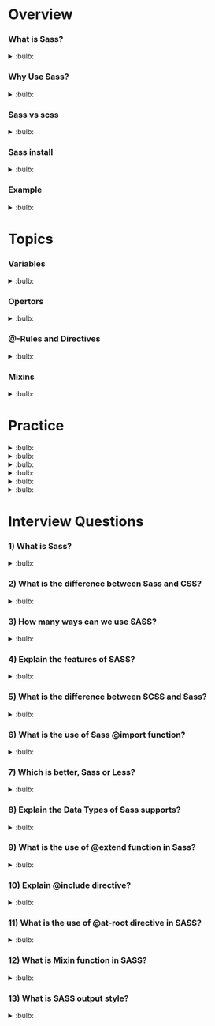 # Overview

### What is Sass?

<details>
  <summary>:bulb:</summary>
 <li>Sass stands for Syntactically Awesome Stylesheet</li>
 <li>Sass is an extension to CSS</li>
 <li>Sass is a CSS pre-processor</li>
 <li>Sass stands for Syntactically Awesome Stylesheet</li>
 <li>Sass is completely compatible with all versions of CSS</li>
 <li>Sass reduces repetition of CSS and therefore saves time</li>
 <li>Sass is free to download and use</li>
</details>

### Why Use Sass?
<details>
  <summary>:bulb:</summary>
  
<li>It is easy, short and clean in a programming construct.</li>
<li>It contains all the features of CSS along with some advance features.</li>
<li>don't need to repeat similar CSS again and again in your project.</li>
</details>

### Sass vs scss
<details>
  <summary>:bulb:</summary>
  
![image](https://user-images.githubusercontent.com/75599178/174654405-8209e133-4386-4baa-8e73-bea84ad55c69.png)
</details>

### Sass install
<details>
  <summary>:bulb:</summary>
  * Sass for html page we have to add vscode extension which is sass live compiler.

  * To start, create a folder with two folders inside, CSS and images. Then inside the CSS folder create a file with the Sass extension (style.scss)in my case it's style.scss.

  * Then open it and the file will be detected right away. Below the editor a button will appear named Watch Sass. Just click on it to tell Sass to watch this file and start generating (compiling) code in the CSS file.

  * Once SASS finishes compiling it will create three files in the project's CSS folder: style.css, style.scss, and style.css.map. It tracks all the changes and it is ready to generate CSS code.

  * Then , we will link our CSS file in the index.html file.
  
For reference, visit https://www.youtube.com/watch?v=Zz6eOVaaelI.
``` css
<link rel="stylesheet" href="css/style.css">
 ```
</details>

### Example

<details>
  <summary>:bulb:</summary>
  
![image](https://user-images.githubusercontent.com/75599178/174790669-6cbb8473-dd03-4040-852b-823bedd762ad.png)

``` html
<!-- index.html -->  
  
  
<!DOCTYPE html>
<html lang="en">
<head>
      <meta charset="UTF-8">
      <meta http-equiv="X-UA-Compatible" content="IE=edge">
      <meta name="viewport" content="width=device-width, initial-scale=1.0">
      <link rel="stylesheet" href="css/style.css">
      <title>SASS Tutorial</title>
</head>
<body>
      <header>
            <h1>WELCOME</h1>
            <button>Add Details</button>
      </header>
      <div class="contact">
            
            <div class="info">
                  <h1>Contact Info</h1>
                  <p>This is the page to show the contacts.</p>
                  <button>Details</button>
            </div>
      </div>
</body>
</html>

```
``` css 
/* style.css */
  
  
header {
  margin: 2rem 2rem 2rem 50rem;
  display: flex;
  justify-content: center;
  color: rgb(58, 42, 42);
}
header button {
  background: rgb(56, 146, 142);
}
header button:hover {
  background: red;
}

body {
  background-color: #ab99ca;
  padding: 2rem;
  min-height: 100vh;
  align-items: center;
}
body .contact button {
  background: rgb(58, 148, 90);
}
/*# sourceMappingURL=style.css.map */
  
```
  
 ```css 
  
/* style.css.map */
  
{"version":3,"sources":["style.scss","style.css"],"names":[],"mappings":"AAMA;EACI,4BAAA;EACA,aAAA;EACA,uBAAA;EACA,sBANU;ACCd;ADMI;EACI,6BATM;ACKd;ADKQ;EACI,eAAA;ACHZ;;ADOA;EACI,yBAAA;EACA,aAAA;EACA,iBAAA;EACA,mBAAA;ACJJ;ADKI;EACI,4BAAA;ACHR","file":"style.css"}
  
```
```css 
 /* style.scss */


$primaryBtn : rgb(56, 146, 142);
$textColor  : rgb(58, 42, 42);

header{
    margin: 2rem 2rem 2rem 50rem;
    display: flex;
    justify-content: center;
    color: $textColor;
    button {
        background: $primaryBtn;
        &:hover {
            background: red;
        }
    }
}
body {
    background-color: #ab99ca;
    padding: 2rem;
    min-height: 100vh;
    align-items: center;
    .contact button {
        background: rgb(58, 148, 90);
    }
}
```
Interface will be :

![image](https://user-images.githubusercontent.com/75599178/174791880-5ded9321-c8a2-43b3-882f-9c10bf956fe7.png)
</details>

# Topics

### Variables

<details>
  <summary>:bulb:</summary>
  
> Sass variables are used to store information that can be reused throughout the stylesheet when you need. You can store things like colors, font stacks, or any CSS value according to your future reusability.  ** The $ symbol is used to make something a variable. **
``` css
$pageColor: rgb(178, 224, 197);
$fontFamily: Helvetica, sans-serif;
$fontColor:rgb(12, 62, 136);

body{
    background: 100% $pageColor;
    font-family: $fontFamily;
    color: $fontColor;
}
```
</details>

### Opertors
<details>
  <summary>:bulb:</summary>  

### 1) Assignment Operator

In Sass, the colon ( : ) operator is used to define a variable.

``` css
$main-color: lightpink;   
```
### 2) Arithmetic Operators
![image](https://user-images.githubusercontent.com/75599178/175319917-76eff30a-41ff-4453-ac39-074a3a87b9c1.png)
``` css

h2 {  
    font-size: 15px + 2em; // Show error due to incompatible units  
    font-size: 15px + 2; // 17px  
} 
2)Multiplication of two numbers of the same unit is not valid CSS:

h2 {  
    font-size: 5px * 2px; // invalid CSS  
}  
3)The division operator is an integral part of the CSS shorthand properties.

font: 16px / 24px Arial sans-serif;  
background: url("http://example.com") no-repeat fixed center / cover;   

h2 {  
    font-size: 16px / 24px // Outputs as CSS  
    font-size: (16px / 24px) // Uses parentheses, does division  
    font-size: #{$base-size} / #{$line-height}; // Uses interpolation, outputs as CSS  
    font-size: $base-size / $line-height // Uses variables, does division  
    opacity: random(4) / 5; // Uses a function, does division  
    padding-right: 2px / 4px + 3px // Uses an arithmetic expression, does division  
}  

```
</details>

### @-Rules and Directives

<details>
  <summary>:bulb:</summary>
A list of all the rules and directives used in Sass are given 

![image](https://user-images.githubusercontent.com/75599178/175326333-78f1998f-b850-4003-8fbf-2c90e08a913b.png)

![image](https://user-images.githubusercontent.com/75599178/175326411-335ee2ea-16df-4586-8093-316f5439556d.png)

### @import 

> CSS provides @import option that makes you able to split your CSS into smaller, more maintainable portions. 

> for Example we dont need to change anything related scss for after watching scss ... 
``` scss
// _component.scss

html,  
body,  
ul,  
ol {  
   margin: 0;  
  padding: 0;  
} 
// --------------------------------------------------------------------------------------

// style.scss (main sass file)

@import "./component";

body {  
    font: 100% Helvetica, sans-serif;  
    background-color: #419453;  
}  
```

### @media
> Sass @media directive is used to set style rules to different media types. 

> The Sass @media directive can be nested inside the selector SASS but the main impact is displayed to the top level of the stylesheet.
``` scss
// style.scss
h1,h3{  
    color: rgb(182, 68, 182);  
}  
.style{  
    width: 500px;  

    @media screen and (orientation: portrait){  
        width:200px;  
        margin-left: 80px;  
    }  
}  
```
### @extend
> Sass, @extend is used to share a set of CSS properties from one selector to another. It is a very important and useful feature of Sass.

``` scss
// style.scss
.message {  
    border: 1px solid #ccc;  
    padding: 10px;  
    color: #333;  
  }  
  .success {  
    @extend .message;  
    border-color: green;  
  }  
  .error {  
    @extend .message;  
    border-color: red;  
  }  
  .warning {  
    @extend .message;  
    border-color: yellow;  
  } 
```

### @at-root
> Sass @at-root directive is a collection of nested rules that are used to style block at the root of the document.

> syntax
``` scss
  @at-root (without: ...) and @at-root (with: ...)   
```

``` scss

// style.scss
h1, h3{  
    color: blue;  
    background-color: pink;  

    @at-root {  
        .style{  
        font-size: 20px;  
        font-style: bold;  
        color: violet;  
        }  
     }  
}
```

### @debug 

> Sass @debug directive is used to detect the errors and display the SassScript expressions values to the standard error output stream.

``` scss

// style.scss

$font-sizes: 10px + 20px;  
$style: (  
  color: #bdc3c7  
);  
.container{  
  @debug $style;  
  @debug $font-sizes;  
}  
```
### @warn 

> Sass @warn directive is used when you get a problem and want to give a cautionary advice to the users. It displays the value of a SassScript expression to the standard error output stream.

> There are two specific differences between @warn and @debug:
<li>Warning can be turned off with the --quiet command-line option or the: quiet Sass option.</li>
<li>Sass @warn directive provides a printed output along with the message so that the user being warned where the warning is occurred.</li>

``` scss

// style.scss
$main-color:  #bdc3c7;  
@warn "Darker: " darken($main-color, 30%);  
```

### @error 

> Sass @error directive is used when you want to display errors. It displays the SassScript expression values as fatal error including a nice stack trace.

``` scss

// style.scss
$colors: (  
  blue: #c0392b,  
  black: #2980b9,  
);  
@function style-variation($style) {  
  @if map-has-key($colors, $style) {  
    @return map-get($colors, $style);  
  }  
  @error "Invalid color: '#{$style}'.";  
}  
.container {  
  style: style-variation(white);  
}  
```
</details>


### Mixins

<details>
  <summary>:bulb:</summary>

> Mixins allow you to define styles that can be re-used throughout your stylesheet. Sass Mixins facilitates you to make groups of CSS declarations that you want to reuse repeatedly on your site.

> The mixin can store multiple values or parameters and call function to avoid writing repetitive codes. Mixin names can use underscores and hyphens interchangeably.

``` scss
// Example
@mixin border-radius($radius) {  
  -webkit-border-radius: $radius;  
     -moz-border-radius: $radius;  
      -ms-border-radius: $radius;  
          border-radius: $radius;  
}  
.box { @include border-radius(10px); }   
```
![image](https://user-images.githubusercontent.com/75599178/175813948-82eca641-59ef-472c-8767-47db1d74045e.png)

### Defining a Mixin

> The @mixin directive defines the mixins. It is used to include optionally the variables and arguments after the name of the mixin.
``` scss
@mixin style {  
  h1{  
   color: #FF0000 ;  
      }  
  }  
@include style;  
```

### Including a mixin

> The @include directive is used to include the style defined by the mixin into the document. The name of the mixin is taken and optional arguments are passed into it.
``` scss
@mixin style {  
  @mixin style {  
.container{  
 background-color: #77C1EF;  
 color: #ffffff;  
    }  
h3 {  
 color: #ffffff;  
 }  
}  
@include style;  
```

### Mixin arguments

> The mixin arguments are SassScript values that are passed when mixin is included and are available as variable.The argument is a name of a variable separated by a comma while defining a mixin. There are two types of mixin arguments in Sass.
<li>Keyword Arguments</li>
<li>Variable Arguments</li>

#### Keyword Arguments

> The keyword arguments are used to include in mixins. It specifies that the named arguments can be passed in any order and the default value of arguments can be omitted.|

``` scss
@mixin bordered($color, $width: 2px) {  
  color: #77C1EF;  
  border: $width solid black;  
  width: 500px;  
}  
.style  {  
  @include bordered($color:#77C1EF, $width: 5px);  
}   
```
<li>

#### Variable Argument
</li>

> The keyword arguments are used to include in mixins. It specifies that the named arguments can be passed in any order and the default value of arguments can be omitted.

``` scss
@mixin linear-gradient($direction, $gradients...) {  
  background-color: nth($gradients, 1);  
  background-image: linear-gradient($direction, $gradients...);  
}  
.style {  
  @include linear-gradient(to right, magenta, red, orange, yellow, green, blue, purple);  
}  
```
#### Passing content block to a mixin

> The content blocks are passed to the mixin for the placement inside the styles. This functionality is added in Sass version 3.2. Styles are included into the mixin in the @content directive location.

> The block of content is specified in the scope and the scope is passed in the mixin where block is defined.

``` scss
@mixin element{  
   @content;  
}  
@include element{  
  .block{  
    color: blue;  
  }  
 }   
```
</details>






















# Practice

<details>
  <summary>:bulb:</summary>
  
> Initial stage  
> Switch the watch sass in task bar of vscode.  

``` html
  <!DOCTYPE html>
<html lang="en">
<head>
      <meta charset="UTF-8">
      <meta http-equiv="X-UA-Compatible" content="IE=edge">
      <meta name="viewport" content="width=device-width, initial-scale=1.0">
      <link rel="stylesheet" href="css/style.css">
      <title>SASS Tutorial</title>
</head>
<body>
      <header>
            <h1>WELCOME</h1>
            <button>Add Details</button>
      </header>
      <div class="contact">
            
            <div class="info">
                  <h1>Contact Info</h1>
                  <p>This is the page to show the contacts.</p>
                  <button>Details</button>
            </div>
      </div>
</body>
</html>

```
  
``` scss
  /* style.scss */
   header{
    background: rgb(88, 192, 114);
    display: flex;
    justify-content: center;
    align-items: center;
}
```
![image](https://user-images.githubusercontent.com/75599178/174877844-9a35200a-5ec3-4206-a466-a73080f7da04.png)

</details>

<details>
  <summary>:bulb:</summary>
  
> Variables adding  
  
``` scss
  /* style.scss */
   $primaryBtn : rgb(180, 153, 223); // variable

header{
    background: rgb(88, 192, 114);
    display: flex;
    justify-content: center;
    align-items: center;
}

header button{
    background: $primaryBtn;
}

.contact button{
    background: $primaryBtn;
}
```
</details>
<details>
  <summary>:bulb:</summary>
  
 > Complex nesting 
  
``` scss
  /* style.scss */

$primaryBtn : rgb(180, 153, 223); // variable
$textColor: rgb(20, 20, 59);

header{
    background: rgb(88, 192, 114);
    display: flex;
    justify-content: center;
    align-items: center;
    color: $textColor;

    button{
        background: $primaryBtn;

        &:hover{
            background: rgb(226, 226, 144);
        }
    }

    &:hover{
        background-color: coral;
    }
}


.contact button{
    background: $primaryBtn;
}
``` 
![image](https://user-images.githubusercontent.com/75599178/174883631-e8607af3-b240-425e-b1f8-d01c9a45453f.png)

</details>

<details>
  <summary>:bulb:</summary>
  
> Separating code into multiple files
``` scss
  /* style.scss */

$primaryBtn : rgb(180, 153, 223); // variable
$textColor: rgb(20, 20, 59);

@import "./header";


.contact button{
    background: $primaryBtn;
}
``` 
> Add _header.scss in css folder to organize the codes as project flow.
> Then add header section styles to _header.scss file and import it in style.scss.  
``` scss
  /* _header.scss */

header{
    background: rgb(88, 192, 114);
    display: flex;
    justify-content: center;
    align-items: center;
    color: $textColor;

    button{
        background: $primaryBtn;

        &:hover{
            background: rgb(226, 226, 144);
        }
    }

    &:hover{
        background-color: coral;
    }
}
``` 
</details>
<details>
  <summary>:bulb:</summary>

> ### Variables, Mixins & custom mixins
<br>
  
> Create _variables.scss in css folder.
  
``` scss
 /* _variables.scss */

$primaryBtn : rgb(56, 146, 142);
$textColor  : rgb(58, 42, 42);
```

``` scss
 /* style.scss */

@import "./variables";
@import "./header";


.contact button{
    background: $primaryBtn;
}

```
> ### Mixins
<br>
  
> Create _mixins.scss file  in css folder.
``` scss
 /* style.scss */

@import "./variables";
@import "./header";
@import "./mixins";


.contact button{
    background: $primaryBtn;
}

```
``` scss
 /* _mixins.scss */

@mixin flexProp {
    display: flex;
    justify-content: center;
    align-items: center;
}

```
``` scss
 /* _header.scss */

header{
    background: rgb(88, 192, 114);
    height: 100vh;
    color: $textColor;

    @include flexProp();

    button{
        background: $primaryBtn;

        &:hover{
            background: rgb(226, 226, 144);
        }
    }

    &:hover{
        background-color: coral;
    }
}

```
![image](https://user-images.githubusercontent.com/75599178/174889770-b71e6fcb-ee93-46a8-bdec-4a7fdbd2a28f.png)

</details>
<details>
  <summary>:bulb:</summary>
  
``` scss
 /* _mixins.scss */


@mixin flexProp ($direction, $background) {
    display: flex;
    justify-content: center;
    align-items: center;
    flex-direction: $direction;
    background: $background
}

```
``` scss
 /* _header.scss */


header{
    @include flexProp(column, rgb(104, 129, 104));

    height: 100vh;
    // background: #ab99ca;;
    color: $textColor;
    button {
        background: $primaryBtn;
        height: fit-content;
        align-items: center;
        &:hover {
            background: red;
        }
    }
}

```
``` scss
 /* style.scss */
header{
  //  branch sassy files import
  @import "./variables";
  @import "./header";
  @import "./mixins";
  
.contact {
    @extend header;
    background: rgb(190, 190, 86);
    width: 100% - 30%;
    // padding: 2rem;
    // min-height: 100vh;
    // // align-items: center;
    // .contact button {
    //     background: rgb(58, 148, 90);
    // }
}

```
![screencapture-file-D-Sass-Exercise-1-html-2022-06-22-02_17_15](https://user-images.githubusercontent.com/75599178/174895098-f7d516cc-a3d5-4f09-9ebb-d0516d0e9fc6.png)
</details>

# Interview Questions

### 1) What is Sass?
<details>
  <summary>:bulb:</summary>

##### *SASS stands for Syntactically Awesome Style Sheets. SASS is the extension of the CSS which describes the document in a structured format. SASS provides more powerful syntax than CSS.*
</details>

### 2) What is the difference between Sass and CSS?
<details>
  <summary>:bulb:</summary>

![image](https://user-images.githubusercontent.com/75599178/175852463-10b3bc9a-81f0-40ea-a86e-cd072ba661b7.png)
</details>

### 3) How many ways can we use SASS?
<details>
  <summary>:bulb:</summary>

##### <li>SASS can be used as a Command Line Tool</li>
##### <li>SASS can be used as a Ruby Module</li>
##### <li>SASS can be used as a plugin for the Rack Enable Network</li>
</details>

### 4) Explain the features of SASS?
<details>
  <summary>:bulb:</summary>

##### <li>SASS is more stable, compatible and powerful with versions of CSS.</li>
##### <li>Nesting is one of the most important features of SASS. As a result of Nesting, the repetitions of the code is almost negligible and it is easier to maintain a document.SASS uses its own syntax and then it gets compiles to readable CSS.</li>
##### <li>Nesting is one of the most important features of SASS. As a result of Nesting, the repetitions of the code is almost negligible and it is easier to maintain a document.</li>
</details>

### 5) What is the difference between SCSS and Sass?
<details>
  <summary>:bulb:</summary>

![image](https://user-images.githubusercontent.com/75599178/175854973-43ac4be3-377c-464c-8fae-5c7a71486ebf.png)
</details>

### 6) What is the use of Sass @import function?
<details>
  <summary>:bulb:</summary>

##### SASS @import directive is used to include one stylesheet inside another stylesheet and in other words, we can say that it imports the .SASS and .scss files.
##### <li>@import "test.css";</li>
##### <li>@import "css/test.css";</li>
##### <li>@import url("http://check.com/css/test.css");</li>
</details>

### 7) Which is better, Sass or Less?
<details>
  <summary>:bulb:</summary>

**1) Cross Browser Support:-**  <h6> In SAAS, CSS transitions can be implemented by writing just one CSS rule and it adds up all the browsing rules for the coder.</h6>
**2) Mathematical Operations:-** <h6> SASS performs more accurate mathematical operations than LESS</h6>
**3) Compilation Time:-** <h6>Compilation time of SASS is less than LESS</h6>
**4) Documentation:-** <h6>SASS documentation is easier to read and understand as compared to LESS</h6>
***Above points clearly prove that the SASS is better CSS pre-processor than the LESS.***
</details>

### 8) Explain the Data Types of Sass supports?
<details>
  <summary>:bulb:</summary>

<li> Number</li>
<li>String</li>
<li>Colour</li>
<li>Map</li>
<li>Booleans and Null</li>
</details>

### 9) What is the use of @extend function in Sass?
<details>
  <summary>:bulb:</summary>

<h5> By using @extend function same style can be copied to the other classes also and there is no need to rewrite the code again.</h5>
</details>

### 10) Explain @include directive?
<details>
  <summary>:bulb:</summary>

<h5> The @include derivative is related to mixins that means it includes @mixin code. It allows the coder to create reusable code.</h5>
</details>

### 11) What is the use of @at-root directive in SASS? 
<details>
  <summary>:bulb:</summary>

<h5> Sass @at-root directive is a collection of nested rules that are used to style block at the root of the document.</h5>
</details>

### 12) What is Mixin function in SASS?
<details>
  <summary>:bulb:</summary>

<h5> Mixin function helps in making the group of the CSS declarations that need to be used throughout the coding and as result the length of the code reduces.</h5>
</details>

### 13) What is SASS output style?
<details>
  <summary>:bulb:</summary>

<h5> The CSS file that the SASS generates consists of default CSS style which reflects the structure of document. The default CSS styling is good but might not be suitable for all situations.</h5>
</details>









